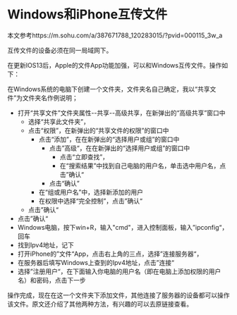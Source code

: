 # Windows和iPhone互传文件

本文参考https://m.sohu.com/a/387671788_120283015/?pvid=000115_3w_a

互传文件的设备必须在同一局域网下。

在更新IOS13后，Apple的文件App功能加强，可以和Windows互传文件。操作如下：

在Windows系统的电脑下创建一个文件夹，文件夹名自己确定，我以“共享文件”为文件夹名作例说明；

- 打开“共享文件”文件夹属性--共享--高级共享，在新弹出的“高级共享”窗口中
  - 选择“共享此文件夹”，
  - 点击“权限”，在新弹出的“共享文件的权限”的窗口中
    - 点击“添加”，在在新弹出的“选择用户或组”的窗口中
      - 点击”高级“，在在新弹出的“选择用户或组”的窗口中
        - 点击“立即查找”，
        - 在“搜索结果”中找到自己电脑的用户名，单击选中用户名，点击”确认“
      - 点击“确认”
    - 在“组或用户名”中，选择新添加的用户
    - 在权限中选择“完全控制”，点击”确认“
  - 点击”确认“
- 点击”确认“
- Windows电脑，按下win+R，输入"cmd"，进入控制面板，输入”ipconfig“，回车
- 找到Ipv4地址，记下
- 打开iPhone的”文件“App，点击右上角的三点，选择”连接服务器“，
- 在服务器后填写Windows上查到的Ipv4地址，点击”连接“
- 选择”注册用户“，在下面输入你电脑的用户名（即在电脑上添加权限的用户名）和密码，点击下一步

操作完成，现在在这一个文件夹下添加文件，其他连接了服务器的设备都可以操作该文件。原文还介绍了其他两种方法，有兴趣的可以去原链接查看。

